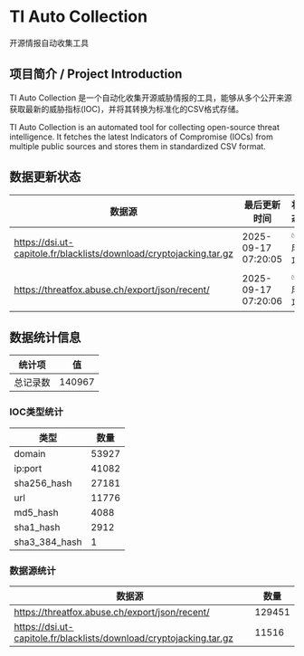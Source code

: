 # TI Auto Collection

 开源情报自动收集工具

## 项目简介 / Project Introduction

TI Auto Collection 是一个自动化收集开源威胁情报的工具，能够从多个公开来源获取最新的威胁指标(IOC)，并将其转换为标准化的CSV格式存储。

TI Auto Collection is an automated tool for collecting open-source threat intelligence. It fetches the latest Indicators of Compromise (IOCs) from multiple public sources and stores them in standardized CSV format.

## 数据更新状态

| 数据源 | 最后更新时间 | 状态 |
|--------|------------|------|
| https://dsi.ut-capitole.fr/blacklists/download/cryptojacking.tar.gz | 2025-09-17 07:20:05 | ✅ 成功 |
| https://threatfox.abuse.ch/export/json/recent/ | 2025-09-17 07:20:06 | ✅ 成功 |













































































































































































## 数据统计信息

| 统计项 | 值 |
|--------|----|
| 总记录数 | 140967 |

### IOC类型统计

| 类型 | 数量 |
|------|------|
| domain | 53927 |
| ip:port | 41082 |
| sha256_hash | 27181 |
| url | 11776 |
| md5_hash | 4088 |
| sha1_hash | 2912 |
| sha3_384_hash | 1 |

### 数据源统计

| 数据源 | 数量 |
|--------|------|
| https://threatfox.abuse.ch/export/json/recent/ | 129451 |
| https://dsi.ut-capitole.fr/blacklists/download/cryptojacking.tar.gz | 11516 |
